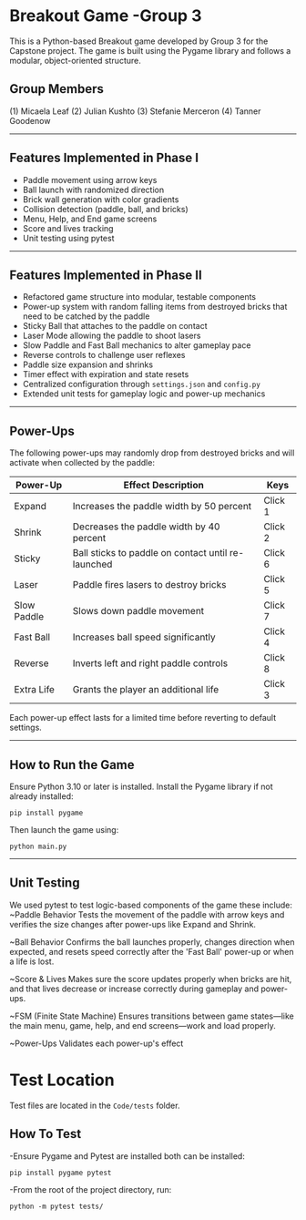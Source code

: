 # Breakout Game -Group 3
This is a Python-based Breakout game developed by Group 3 for the Capstone project. The game is built using the Pygame library and follows a modular, object-oriented structure.

## Group Members
(1) Micaela Leaf       (2) Julian Kushto
(3) Stefanie Merceron  (4) Tanner Goodenow

---

## Features Implemented in Phase I
- Paddle movement using arrow keys
- Ball launch with randomized direction
- Brick wall generation with color gradients
- Collision detection (paddle, ball, and bricks)
- Menu, Help, and End game screens
- Score and lives tracking
- Unit testing using pytest
---

## Features Implemented in Phase II
- Refactored game structure into modular, testable components
- Power-up system with random falling items from destroyed bricks that need to be catched by the paddle
- Sticky Ball that attaches to the paddle on contact
- Laser Mode allowing the paddle to shoot lasers
- Slow Paddle and Fast Ball mechanics to alter gameplay pace
- Reverse controls to challenge user reflexes
- Paddle size expansion and shrinks
- Timer effect with expiration and state resets
- Centralized configuration through `settings.json` and `config.py`
- Extended unit tests for gameplay logic and power-up mechanics

---

## Power-Ups

The following power-ups may randomly drop from destroyed bricks and will activate when collected by the paddle:

| Power-Up        | Effect Description                                  | Keys     |
|-----------------|-----------------------------------------------------|----------|
| Expand          | Increases the paddle width by 50 percent            | Click 1  |
| Shrink          | Decreases the paddle width by 40 percent            | Click 2  |
| Sticky          | Ball sticks to paddle on contact until re-launched  | Click 6  |
| Laser           | Paddle fires lasers to destroy bricks               | Click 5  |
| Slow Paddle     | Slows down paddle movement                          | Click 7  |
| Fast Ball       | Increases ball speed significantly                  | Click 4  |
| Reverse         | Inverts left and right paddle controls              | Click 8  |
| Extra Life      | Grants the player an additional life                | Click 3  |

Each power-up effect lasts for a limited time before reverting to default settings.

---

## How to Run the Game

Ensure Python 3.10 or later is installed. Install the Pygame library if not already installed:

```
pip install pygame
```

Then launch the game using:

```
python main.py
```
---

## Unit Testing
We used pytest to test logic-based components of the game these include:
~Paddle Behavior
 Tests the movement of the paddle with arrow keys and verifies the size changes after power-ups like Expand and Shrink.

~Ball Behavior
 Confirms the ball launches properly, changes direction when expected, and resets speed correctly after the 'Fast Ball' power-up or when a life is lost.

~Score & Lives 
 Makes sure the score updates properly when bricks are hit, and that lives decrease or increase correctly during gameplay and power-ups.

~FSM (Finite State Machine)
 Ensures transitions between game states—like the main menu, game, help, and end screens—work and load properly.

~Power-Ups
Validates each power-up's effect

# Test Location
Test files are located in the `Code/tests` folder. 

## How To Test 
-Ensure Pygame and Pytest are installed both can be installed: 
```
pip install pygame pytest
```
-From the root of the project directory, run:
```
python -m pytest tests/
```
